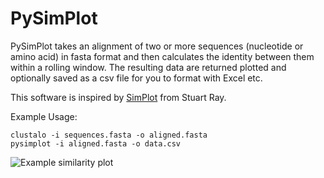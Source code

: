 PySimPlot
=========

PySimPlot takes an alignment of two or more sequences (nucleotide or amino acid) in fasta format and then calculates the identity between them within a rolling window. The resulting data are returned plotted and optionally saved as a csv file for you to format with Excel etc.

This software is inspired by [SimPlot](https://sray.med.som.jhmi.edu/SCRoftware/SimPlot/) from Stuart Ray.

Example Usage:

    clustalo -i sequences.fasta -o aligned.fasta
    pysimplot -i aligned.fasta -o data.csv


![Example similarity plot](https://jonathanrd.com/public/screenshot.png)
